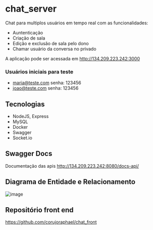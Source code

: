 # chat_server

Chat para multiplos usuários em tempo real com as funcionalidades:
 
  - Auntenticação
  - Criação de sala
  - Edição e exclusão de sala pelo dono
  - Chamar usuário da conversa no privado
  
A aplicação pode ser acessada em http://134.209.223.242:3000

### Usuários iniciais para teste 
 - maria@teste.com  senha: 123456
 - joao@teste.com   senha: 123456


## Tecnologias

  - NodeJS, Express
  - MySQL 
  - Docker
  - Swagger
  - Socket.io

## Swagger Docs
Documentação das apis http://134.209.223.242:8080/docs-api/

## Diagrama de Entidade e Relacionamento

![image](https://user-images.githubusercontent.com/15838174/112330525-e0d57280-8c96-11eb-8d1b-a33dfcad38ab.png)


## Repositório front end
https://github.com/corujoraphael/chat_front
